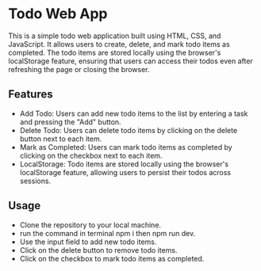 # Todo Web App
This is a simple todo web application built using HTML, CSS, and JavaScript. It allows users to create, delete, and mark todo items as completed. The todo items are stored locally using the browser's localStorage feature, ensuring that users can access their todos even after refreshing the page or closing the browser.

## Features
* Add Todo: Users can add new todo items to the list by entering a task and pressing the "Add" button.
* Delete Todo: Users can delete todo items by clicking on the delete button next to each item.
* Mark as Completed: Users can mark todo items as completed by clicking on the checkbox next to each item.
* LocalStorage: Todo items are stored locally using the browser's localStorage feature, allowing users to persist their todos across sessions.

## Usage
* Clone the repository to your local machine.
* run the command in terminal npm i then npm run dev.
* Use the input field to add new todo items.
* Click on the delete button to remove todo items.
* Click on the checkbox to mark todo items as completed.
